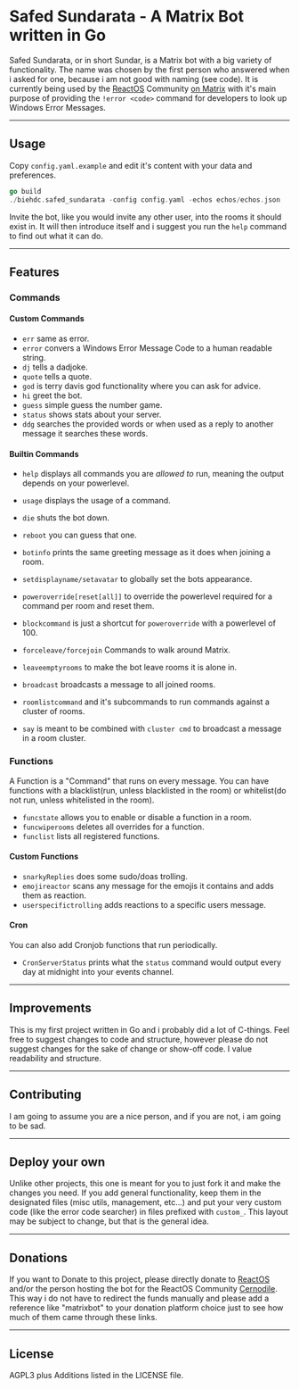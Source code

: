 # Safed Sundarata - A Matrix Bot written in Go
Safed Sundarata, or in short Sundar, is a Matrix bot with a big variety of functionality. The name was chosen by the first person who answered when i asked for one, because i am not good with naming (see code). It is currently being used by the [ReactOS](https://reactos.org/) Community [on Matrix](https://matrix.to/#/#community:reactos.org) with it's main purpose of providing the `!error <code>` command for developers to look up Windows Error Messages.


---
## Usage
Copy `config.yaml.example` and edit it's content with your data and preferences.
```go
go build
./biehdc.safed_sundarata -config config.yaml -echos echos/echos.json
 ```
Invite the bot, like you would invite any other user, into the rooms it should exist in.
It will then introduce itself and i suggest you run the `help` command to find out what it can do.

---
## Features
### Commands
#### Custom Commands
- `err` same as error.
- `error` convers a Windows Error Message Code to a human readable string.
- `dj` tells a dadjoke.
- `quote` tells a quote.
- `god` is terry davis god functionality where you can ask for advice.
- `hi` greet the bot.
- `guess` simple guess the number game.
- `status` shows stats about your server.
- `ddg` searches the provided words or when used as a reply to another message it searches these words.

#### Builtin Commands
- `help` displays all commands you are *allowed to* run, meaning the output depends on your powerlevel.
- `usage` displays the usage of a command.

- `die` shuts the bot down.
- `reboot` you can guess that one.
- `botinfo` prints the same greeting message as it does when joining a room.

- `setdisplayname/setavatar` to globally set the bots appearance.

- `poweroverride[reset[all]]` to override the powerlevel required for a command per room and reset them.
- `blockcommand` is just a shortcut for `poweroverride` with a powerlevel of 100.

- `forceleave/forcejoin` Commands to walk around Matrix.
- `leaveemptyrooms` to make the bot leave rooms it is alone in.
- `broadcast` broadcasts a message to all joined rooms.

- `roomlistcommand` and it's subcommands to run commands against a cluster of rooms.
- `say` is meant to be combined with `cluster cmd` to broadcast a message in a room cluster.


### Functions
A Function is a "Command" that runs on every message. You can have functions with a blacklist(run, unless blacklisted in the room) or whitelist(do not run, unless whitelisted in the room).
- `funcstate` allows you to enable or disable a function in a room.
- `funcwiperooms` deletes all overrides for a function.
- `funclist` lists all registered functions.

#### Custom Functions
- `snarkyReplies` does some sudo/doas trolling.
- `emojireactor` scans any message for the emojis it contains and adds them as reaction.
- `userspecifictrolling` adds reactions to a specific users message.


#### Cron
You can also add Cronjob functions that run periodically.
- `CronServerStatus` prints what the `status` command would output every day at midnight into your events channel.

---
## Improvements
This is my first project written in Go and i probably did a lot of C-things. Feel free to suggest changes to code and structure, however please do not suggest changes for the sake of change or show-off code. I value readability and structure.

---
## Contributing
I am going to assume you are a nice person, and if you are not, i am going to be sad.

---
## Deploy your own
Unlike other projects, this one is meant for you to just fork it and make the changes you need. If you add general functionality, keep them in the designated files (misc utils, management, etc...) and put your very custom code (like the error code searcher) in files prefixed with `custom_`. This layout may be subject to change, but that is the general idea.

---
## Donations
If you want to Donate to this project, please directly donate to [ReactOS](https://reactos.org/donate/) and/or the person hosting the bot for the ReactOS Community [Cernodile](https://cernodile.com/donate.php). This way i do not have to redirect the funds manually and please add a reference like "matrixbot" to your donation platform choice just to see how much of them came through these links.

---
## License
AGPL3 plus Additions listed in the LICENSE file.